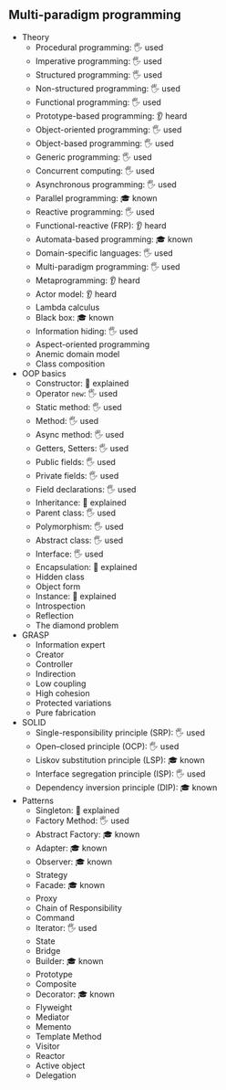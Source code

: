 ## Multi-paradigm programming

- Theory
  - Procedural programming: 🖐️ used
  - Imperative programming: 🖐️ used
  - Structured programming: 🖐️ used
  - Non-structured programming: 🖐️ used
  - Functional programming: 🖐️ used
  - Prototype-based programming: 👂 heard
  - Object-oriented programming: 🖐️ used
  - Object-based programming: 🖐️ used
  - Generic programming: 🖐️ used
  - Concurrent computing: 🖐️ used
  - Asynchronous programming: 🖐️ used
  - Parallel programming: 🎓 known
  - Reactive programming: 🖐️ used
  - Functional-reactive (FRP): 👂 heard
  - Automata-based programming: 🎓 known
  - Domain-specific languages: 🖐️ used
  - Multi-paradigm programming: 🖐️ used
  - Metaprogramming: 👂 heard
  - Actor model: 👂 heard
  - Lambda calculus
  - Black box: 🎓 known
  - Information hiding: 🖐️ used
  - Aspect-oriented programming
  - Anemic domain model
  - Class composition
- OOP basics
  - Constructor: 🙋 explained
  - Operator `new`: 🖐️ used
  - Static method: 🖐️ used
  - Method: 🖐️ used
  - Async method: 🖐️ used
  - Getters, Setters: 🖐️ used
  - Public fields: 🖐️ used
  - Private fields: 🖐️ used
  - Field declarations: 🖐️ used
  - Inheritance: 🙋 explained
  - Parent class: 🖐️ used
  - Polymorphism: 🖐️ used
  - Abstract class: 🖐️ used
  - Interface: 🖐️ used
  - Encapsulation: 🙋 explained
  - Hidden class
  - Object form
  - Instance: 🙋 explained
  - Introspection
  - Reflection
  - The diamond problem
- GRASP
  - Information expert
  - Creator
  - Controller
  - Indirection
  - Low coupling
  - High cohesion
  - Protected variations
  - Pure fabrication
- SOLID
  - Single-responsibility principle (SRP): 🖐️ used
  - Open–closed principle (OCP): 🖐️ used
  - Liskov substitution principle (LSP): 🎓 known
  - Interface segregation principle (ISP): 🖐️ used
  - Dependency inversion principle (DIP): 🎓 known
- Patterns
  - Singleton: 🙋 explained
  - Factory Method: 🖐️ used
  - Abstract Factory: 🎓 known
  - Adapter: 🎓 known
  - Observer: 🎓 known
  - Strategy
  - Facade: 🎓 known
  - Proxy
  - Chain of Responsibility
  - Command
  - Iterator: 🖐️ used
  - State
  - Bridge
  - Builder: 🎓 known
  - Prototype
  - Composite
  - Decorator: 🎓 known
  - Flyweight
  - Mediator
  - Memento
  - Template Method
  - Visitor
  - Reactor
  - Active object
  - Delegation
